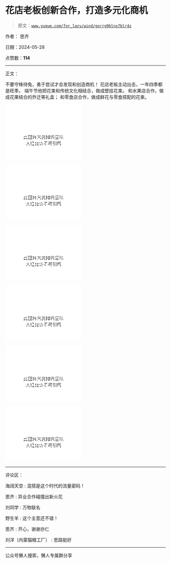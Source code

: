# 花店老板创新合作，打造多元化商机

> 原文：[`www.yuque.com/for_lazy/wind/gorrg9blnx7blr4z`](https://www.yuque.com/for_lazy/wind/gorrg9blnx7blr4z)

作者： 思齐

日期：2024-05-28

点赞数：**114**

* * *

正文：

不要守株待兔，勇于尝试才会发现和创造商机！ 花店老板主动出击，一年四季都是旺季。 端午节他把花束和传统文化相结合，做成壁挂花束。
和水果店合作，做成花果结合的乔迁等礼盒； 和零食店合作，做成鲜花与零食搭配的花束。

![](img/c64c2ee9267ff9e160b4c7f83535114e.png)

![](img/edf640608039284c36d034e797dd5345.png)

![](img/d60955d1c3673e3e4f7a64aa70b5605e.png)

![](img/de2109e12ad35850612bda4f519808e2.png)

![](img/55ba86b2059e40009741e22c2713bdab.png)

![](img/244f0ef40b8d725446e9543ca194796b.png)

* * *

评论区：

海阔天空 : 混搭是这个时代的流量密码！

思齐 : 异业合作碰撞出新火花

刘同学 : 万物联名

野生羊 : 这个主意还不错！

思齐 : 开心，谢谢亦仁

刘洋（内蒙猫粮工厂） : 思路挺好

* * *

公众号懒人搜索，懒人专属群分享